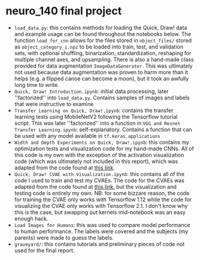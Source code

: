 # neuro_140 final project

- `load_data.py`: this contains methods for loading the Quick, Draw! data and example usage can be found throughout the notebooks below. The function `load_for_cnn` allows for the files stored in `object_files/` stored as `object_category_i.npz` to be loaded into train, test, and validation sets, with optional shuffling, binarization, standardization, reshaping for multiple channel axes, and upsampling. There is also a hand-made class provided for data augmentation `ImageDataGenerator`. This was ultimately not used because data augmentation was proven to harm more than it helps (e.g. a flipped canoe can become a moon), but it took an awfully long time to write.
- `Quick, Draw! Introduction.ipynb`: initial data processing, later ''factorized'' into `load_data.py`. Contains samples of images and labels that were instructive to examine
- `Transfer Learning on Quick, Draw!.ipynb`: contains the transfer learning tests using MobileNetV2 following the Tensorflow tutorial script. This was later ''factorized'' into a function in `VGG and Resnet Transfer Learning.ipynb`: self-explanatory. Contains a function that can be used with any model available in `tf.keras.applications`
- `Width and Depth Experiments on Quick, Draw!.ipynb`: this contains my optimization tests and visualization code for my hand-made CNNs. All of this code is my own with the exception of the activation visualization code (which was ultimately not included in this report), which was adapted from the code found at [this link](https://towardsdatascience.com/visualizing-intermediate-activation-in-convolutional-neural-networks-with-keras-260b36d60d0). 
- `Quick, Draw! CVAE with Visualization.ipynb`: this contains all of the code I used to train and test my CVAEs. The code for the CVAEs was adapted from the code found at [this link](https://www.machinecurve.com/index.php/2019/12/30/how-to-create-a-variational-autoencoder-with-keras/#), but the visualization and testing code is entirely my own. NB: for some bizzare reason, the code for training the CVAE only works with Tensorflow 1.12 while the code for visualizing the CVAE only works with Tensorflow 2.1. I don't know why this is the case, but swapping out kernels mid-notebook was an easy enough hack.
- `Load Images for Humans`: this was used to compare model performance to human performance. The labels were covered and the subjects (my parents) were made to guess the labels.
- `graveyard/`: this contains tutorials and preliminary pieces of code not used for the final report.
